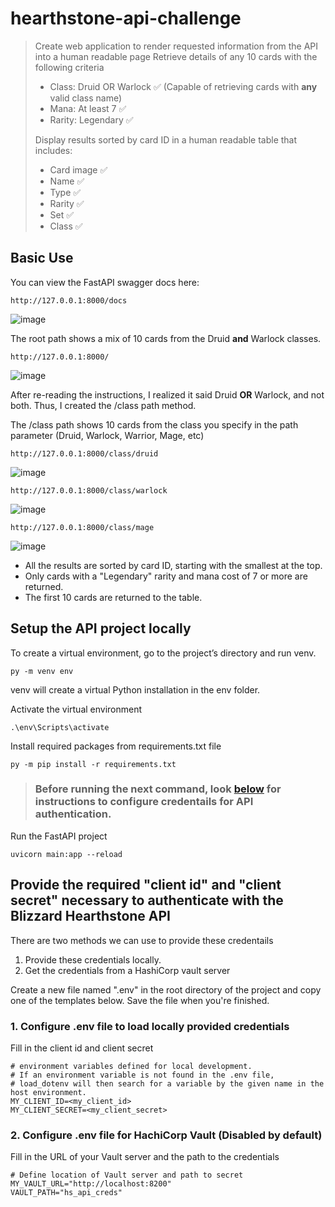 # hearthstone-api-challenge

>Create web application to render requested information from the API into a human readable page
>Retrieve details of any 10 cards with the following criteria
>- Class: Druid OR Warlock :white_check_mark: (Capable of retrieving cards with **any** valid class name)
>- Mana: At least 7 :white_check_mark:
>- Rarity: Legendary :white_check_mark:
>
>Display results sorted by card ID in a human readable table that includes:
>- Card image :white_check_mark:
>- Name :white_check_mark:
>- Type :white_check_mark:
>- Rarity :white_check_mark:
>- Set :white_check_mark:
>- Class :white_check_mark:

## Basic Use

You can view the FastAPI swagger docs here:
```
http://127.0.0.1:8000/docs
```
![image](https://user-images.githubusercontent.com/15153542/190015314-ba630d8b-8ae8-44d1-a476-cd7d0953fd2f.png)


The root path shows a mix of 10 cards from the Druid **and** Warlock classes.
```
http://127.0.0.1:8000/
```
![image](https://user-images.githubusercontent.com/15153542/189808343-01110a53-9950-44c2-84b0-d2b968628b71.png)


After re-reading the instructions, I realized it said Druid **OR** Warlock, and not both. Thus, I created the /class path method.



The /class path shows 10 cards from the class you specify in the path parameter (Druid, Warlock, Warrior, Mage, etc)
```
http://127.0.0.1:8000/class/druid
```
![image](https://user-images.githubusercontent.com/15153542/189809088-5eea7596-74b5-446a-8c70-7877080a7990.png)
```
http://127.0.0.1:8000/class/warlock
```
![image](https://user-images.githubusercontent.com/15153542/189808906-3119ae2a-9a07-4027-b349-1530f2b56c52.png)

```
http://127.0.0.1:8000/class/mage
```
![image](https://user-images.githubusercontent.com/15153542/189809184-5079bea4-e20d-4356-820e-81649582e07c.png)


- All the results are sorted by card ID, starting with the smallest at the top. 
- Only cards with a "Legendary" rarity and mana cost of 7 or more are returned. 
- The first 10 cards are returned to the table.


## Setup the API project locally

To create a virtual environment, go to the project’s directory and run venv.
```
py -m venv env
```
venv will create a virtual Python installation in the env folder.

Activate the virtual environment
```
.\env\Scripts\activate
```

Install required packages from requirements.txt file
```
py -m pip install -r requirements.txt
```

> ### Before running the next command, look [below](https://github.com/StayTrue1989/hearthstone-api-challenge/edit/main/README.md#provide-the-required-client-id-and-client-secret-necessary-to-authenticate-with-the-blizzard-hearthstone-api) for instructions to configure credentails for API authentication.

Run the FastAPI project
```
uvicorn main:app --reload
```


## Provide the required "client id" and "client secret" necessary to authenticate with the Blizzard Hearthstone API
There are two methods we can use to provide these credentails
1. Provide these credentials locally.
2. Get the credentials from a HashiCorp vault server 


Create a new file named ".env" in the root directory of the project and copy one of the templates below. Save the file when you're finished.

### 1. Configure .env file to load locally provided credentials
Fill in the client id and client secret 
```
# environment variables defined for local development.
# If an environment variable is not found in the .env file,
# load_dotenv will then search for a variable by the given name in the host environment.
MY_CLIENT_ID=<my_client_id>
MY_CLIENT_SECRET=<my_client_secret>

```


### 2. Configure .env file for HachiCorp Vault (Disabled by default)
Fill in the URL of your Vault server and the path to the credentials
```
# Define location of Vault server and path to secret
MY_VAULT_URL="http://localhost:8200"
VAULT_PATH="hs_api_creds"
```

